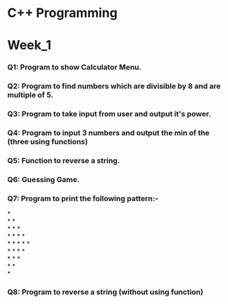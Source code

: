 # C++ Programming
<h1>Week_1</h1>
<h3>Q1: Program to show Calculator Menu.</h3>
<h3>Q2: Program to find numbers which are divisible by 8 and are multiple of 5.</h3>
<h3>Q3: Program to take input from user and output it's power.</h3>
<h3>Q4: Program to input 3 numbers and output the min of the (three using functions)</h3>
<h3>Q5: Function to reverse a string.</h3>
<h3>Q6: Guessing Game.</h3>
<h3>Q7: Program to print the following pattern:-</h3>
&#42;                   <br>
&#42; &#42;                <br>
&#42; &#42; &#42;           <br>
&#42; &#42; &#42; &#42;      <br>
&#42; &#42; &#42; &#42; &#42; <br>
&#42; &#42; &#42; &#42;      <br>
&#42; &#42; &#42;           <br>
&#42; &#42;                <br>
&#42;                     <br>
<h3>Q8: Program to reverse a string (without using function)</h3>
